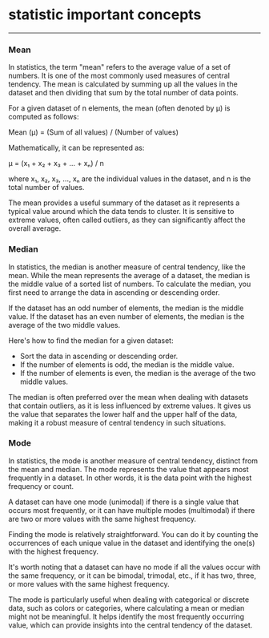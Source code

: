 # statistic important concepts
*** 
### Mean
In statistics, the term "mean" refers to the average value of a set of numbers. It is one of the most commonly used measures of central tendency. The mean is calculated by summing up all the values in the dataset and then dividing that sum by the total number of data points.

For a given dataset of n elements, the mean (often denoted by μ) is computed as follows:

Mean (μ) = (Sum of all values) / (Number of values)

Mathematically, it can be represented as:

μ = (x₁ + x₂ + x₃ + ... + xₙ) / n

where x₁, x₂, x₃, ..., xₙ are the individual values in the dataset, and n is the total number of values.

The mean provides a useful summary of the dataset as it represents a typical value around which the data tends to cluster. It is sensitive to extreme values, often called outliers, as they can significantly affect the overall average.

### Median 
In statistics, the median is another measure of central tendency, like the mean. While the mean represents the average of a dataset, the median is the middle value of a sorted list of numbers. To calculate the median, you first need to arrange the data in ascending or descending order.

If the dataset has an odd number of elements, the median is the middle value. If the dataset has an even number of elements, the median is the average of the two middle values.

Here's how to find the median for a given dataset:

* Sort the data in ascending or descending order.
* If the number of elements is odd, the median is the middle value.
* If the number of elements is even, the median is the average of the two middle values.

The median is often preferred over the mean when dealing with datasets that contain outliers, as it is less influenced by extreme values. It gives us the value that separates the lower half and the upper half of the data, making it a robust measure of central tendency in such situations.
### Mode

In statistics, the mode is another measure of central tendency, distinct from the mean and median. The mode represents the value that appears most frequently in a dataset. In other words, it is the data point with the highest frequency or count.

A dataset can have one mode (unimodal) if there is a single value that occurs most frequently, or it can have multiple modes (multimodal) if there are two or more values with the same highest frequency.

Finding the mode is relatively straightforward. You can do it by counting the occurrences of each unique value in the dataset and identifying the one(s) with the highest frequency.

It's worth noting that a dataset can have no mode if all the values occur with the same frequency, or it can be bimodal, trimodal, etc., if it has two, three, or more values with the same highest frequency.

The mode is particularly useful when dealing with categorical or discrete data, such as colors or categories, where calculating a mean or median might not be meaningful. It helps identify the most frequently occurring value, which can provide insights into the central tendency of the dataset.
